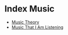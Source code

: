 # Index Music

- [Music Theory](cheat-sheet-music-theory.md)
- [Music That I Am Listening](https://github.com/ynotstartups/music)
